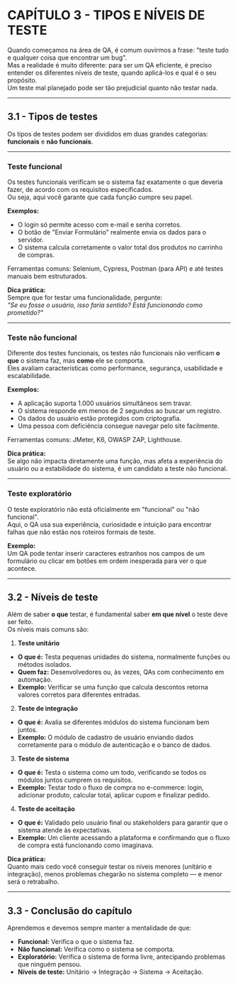 # CAPÍTULO 3 - TIPOS E NÍVEIS DE TESTE

Quando começamos na área de QA, é comum ouvirmos a frase: "teste tudo e qualquer coisa que encontrar um bug".  
Mas a realidade é muito diferente: para ser um QA eficiente, é preciso entender os diferentes níveis de teste, quando aplicá-los e qual é o seu propósito.  
Um teste mal planejado pode ser tão prejudicial quanto não testar nada.

---

## 3.1 - Tipos de testes

Os tipos de testes podem ser divididos em duas grandes categorias: **funcionais** e **não funcionais**.

---

### Teste funcional

Os testes funcionais verificam se o sistema faz exatamente o que deveria fazer, de acordo com os requisitos especificados.  
Ou seja, aqui você garante que cada função cumpre seu papel.

**Exemplos:**
- O login só permite acesso com e-mail e senha corretos.
- O botão de "Enviar Formulário" realmente envia os dados para o servidor.
- O sistema calcula corretamente o valor total dos produtos no carrinho de compras.

Ferramentas comuns: Selenium, Cypress, Postman (para API) e até testes manuais bem estruturados.

**Dica prática:**  
Sempre que for testar uma funcionalidade, pergunte:  
_"Se eu fosse o usuário, isso faria sentido? Está funcionando como prometido?"_

---

### Teste não funcional

Diferente dos testes funcionais, os testes não funcionais não verificam **o que** o sistema faz, mas **como** ele se comporta.  
Eles avaliam características como performance, segurança, usabilidade e escalabilidade.

**Exemplos:**
- A aplicação suporta 1.000 usuários simultâneos sem travar.
- O sistema responde em menos de 2 segundos ao buscar um registro.
- Os dados do usuário estão protegidos com criptografia.
- Uma pessoa com deficiência consegue navegar pelo site facilmente.

Ferramentas comuns: JMeter, K6, OWASP ZAP, Lighthouse.

**Dica prática:**  
Se algo não impacta diretamente uma função, mas afeta a experiência do usuário ou a estabilidade do sistema, é um candidato a teste não funcional.

---

### Teste exploratório

O teste exploratório não está oficialmente em "funcional" ou "não funcional".  
Aqui, o QA usa sua experiência, curiosidade e intuição para encontrar falhas que não estão nos roteiros formais de teste.

**Exemplo:**  
Um QA pode tentar inserir caracteres estranhos nos campos de um formulário ou clicar em botões em ordem inesperada para ver o que acontece.

---

## 3.2 - Níveis de teste

Além de saber **o que** testar, é fundamental saber **em que nível** o teste deve ser feito.  
Os níveis mais comuns são:

1. **Teste unitário**  
- **O que é:** Testa pequenas unidades do sistema, normalmente funções ou métodos isolados.  
- **Quem faz:** Desenvolvedores ou, às vezes, QAs com conhecimento em automação.  
- **Exemplo:** Verificar se uma função que calcula descontos retorna valores corretos para diferentes entradas.

2. **Teste de integração**  
- **O que é:** Avalia se diferentes módulos do sistema funcionam bem juntos.  
- **Exemplo:** O módulo de cadastro de usuário enviando dados corretamente para o módulo de autenticação e o banco de dados.

3. **Teste de sistema**  
- **O que é:** Testa o sistema como um todo, verificando se todos os módulos juntos cumprem os requisitos.  
- **Exemplo:** Testar todo o fluxo de compra no e-commerce: login, adicionar produto, calcular total, aplicar cupom e finalizar pedido.

4. **Teste de aceitação**  
- **O que é:** Validado pelo usuário final ou stakeholders para garantir que o sistema atende às expectativas.  
- **Exemplo:** Um cliente acessando a plataforma e confirmando que o fluxo de compra está funcionando como imaginava.

**Dica prática:**  
Quanto mais cedo você conseguir testar os níveis menores (unitário e integração), menos problemas chegarão no sistema completo — e menor será o retrabalho.

---

## 3.3 - Conclusão do capítulo

Aprendemos e devemos sempre manter a mentalidade de que:

- **Funcional:** Verifica o que o sistema faz.  
- **Não funcional:** Verifica como o sistema se comporta.  
- **Exploratório:** Verifica o sistema de forma livre, antecipando problemas que ninguém pensou.  
- **Níveis de teste:** Unitário → Integração → Sistema → Aceitação.
